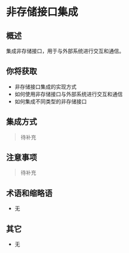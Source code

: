 # 非存储接口集成

## 概述

集成非存储接口，用于与外部系统进行交互和通信。

## 你将获取

- 非存储接口集成的实现方式
- 如何使用非存储接口与外部系统进行交互和通信
- 如何集成不同类型的非存储接口


## 集成方式

> 待补充

## 注意事项

> 待补充

## 术语和缩略语

- 无

## 其它

- 无

